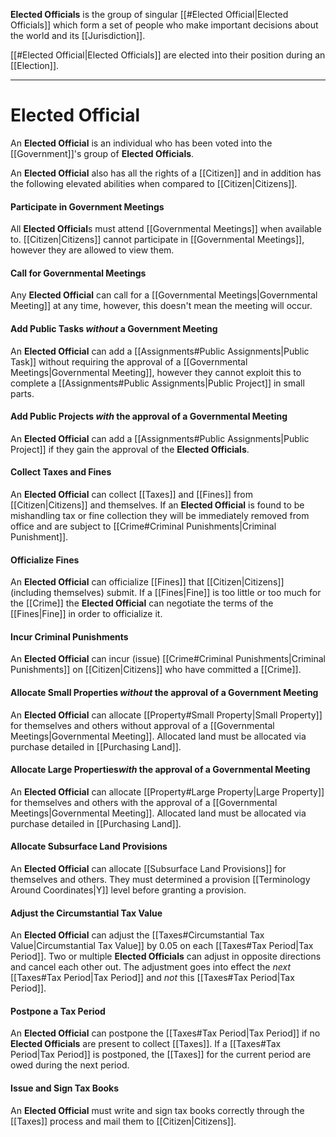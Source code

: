 **Elected Officials** is the group of singular [[#Elected Official|Elected Officials]] which form a set of people who make important decisions about the world and its [[Jurisdiction]].

[[#Elected Official|Elected Officials]] are elected into their position during an [[Election]].

---
# Elected Official
An **Elected Official** is an individual who has been voted into the [[Government]]'s group of **Elected Officials**. 

An **Elected Official** also has all the rights of a [[Citizen]] and in addition has the following elevated abilities when compared to [[Citizen|Citizens]].
#### Participate in Government Meetings
All **Elected Official**s must attend [[Governmental Meetings]] when available to. [[Citizen|Citizens]] cannot participate in [[Governmental Meetings]], however they are allowed to view them.
#### Call for Governmental Meetings
Any **Elected Official** can call for a [[Governmental Meetings|Governmental Meeting]] at any time, however, this doesn't mean the meeting will occur. 
#### Add Public Tasks *without* a Government Meeting
An **Elected Official** can add a [[Assignments#Public Assignments|Public Task]] without requiring the approval of a [[Governmental Meetings|Governmental Meeting]], however they cannot exploit this to complete a [[Assignments#Public Assignments|Public Project]] in small parts.
#### Add Public Projects *with* the approval of a Governmental Meeting
An **Elected Official** can add a [[Assignments#Public Assignments|Public Project]] if they gain the approval of the **Elected Officials**.
#### Collect Taxes and Fines
An **Elected Official** can collect [[Taxes]] and [[Fines]] from [[Citizen|Citizens]] and themselves. If an **Elected Official** is found to be mishandling tax or fine collection they will be immediately removed from office and are subject to [[Crime#Criminal Punishments|Criminal Punishment]].
#### Officialize Fines
An **Elected Official** can officialize [[Fines]] that [[Citizen|Citizens]] (including themselves) submit. If a [[Fines|Fine]] is too little or too much for the [[Crime]] the **Elected Official** can negotiate the terms of the [[Fines|Fine]] in order to officialize it.
#### Incur Criminal Punishments
An **Elected Official** can incur (issue) [[Crime#Criminal Punishments|Criminal Punishments]] on [[Citizen|Citizens]] who have committed a [[Crime]].
#### Allocate Small Properties *without* the approval of a Government Meeting
An **Elected Official** can allocate [[Property#Small Property|Small Property]] for themselves and others without approval of a [[Governmental Meetings|Governmental Meeting]]. Allocated land must be allocated via purchase detailed in [[Purchasing Land]].
#### Allocate Large Properties*with* the approval of a Governmental Meeting
An **Elected Official** can allocate [[Property#Large Property|Large Property]] for themselves and others with the approval of a [[Governmental Meetings|Governmental Meeting]]. Allocated land must be allocated via purchase detailed in [[Purchasing Land]].
#### Allocate Subsurface Land Provisions
An **Elected Official** can allocate [[Subsurface Land Provisions]] for themselves and others. They must determined a provision [[Terminology Around Coordinates|Y]] level before granting a provision.
#### Adjust the Circumstantial Tax Value
An **Elected Official** can adjust the [[Taxes#Circumstantial Tax Value|Circumstantial Tax Value]] by 0.05 on each [[Taxes#Tax Period|Tax Period]]. Two or multiple **Elected Officials** can adjust in opposite directions and cancel each other out. The adjustment goes into effect the *next* [[Taxes#Tax Period|Tax Period]] and *not* this [[Taxes#Tax Period|Tax Period]].
#### Postpone a Tax Period
An **Elected Official** can postpone the [[Taxes#Tax Period|Tax Period]] if no **Elected Officials** are present to collect [[Taxes]]. If a [[Taxes#Tax Period|Tax Period]] is postponed, the [[Taxes]] for the current period are owed during the next period.
#### Issue and Sign Tax Books
An **Elected Official** must write and sign tax books correctly through the [[Taxes]] process and mail them to [[Citizen|Citizens]].
